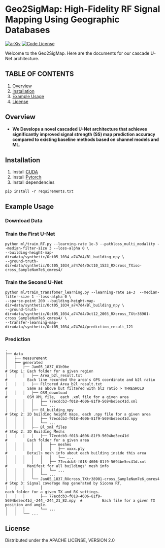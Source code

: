 # Geo2SigMap: High-Fidelity RF Signal Mapping Using Geographic Databases
[![arXiv](https://img.shields.io/badge/arXiv-2312.14303-green?color=FF8000?color=009922)](https://arxiv.org/abs/2312.14303)
[![Code License](https://img.shields.io/badge/Code%20License-Apache_2.0-yellow.svg)](https://github.com/dvlab-research/LongLoRA/blob/main/LICENSE)


Welcome to the Geo2SigMap. Here are the documents for our cascade U-Net architecture. 

## TABLE OF CONTENTS
1. [Overview](#overview)
2. [Installation](#installation)
3. [Example Usage](#example-usage)
4. [License](#license)

## Overview

* **We Develops a novel cascaded U-Net architecture that achieves significantly improved signal strength (SS) map prediction accuracy compared to existing baseline methods based on channel models and ML.**

   
## Installation

1. Install [CUDA](https://developer.nvidia.com/cuda-downloads)
2. Install [Pytorch](https://pytorch.org/get-started/locally/)
3. Install dependencies
```console
pip install -r requirements.txt
```



## Example Usage

### Download Data


### Train the First U-Net

```console
python ml/train_RT.py --learning-rate 1e-3 --pathloss_multi_modality --median-filter-size 3 --loss-alpha 0 \
--building-height-map-dir=data/synthetic/Oct05_1034_a747d4/Bl_building_npy \
--ground-truth-dir=data/synthetic/Oct05_1034_a747d4/Oct10_1523_RXcross_TXiso-cross_SampleNum7e6_cmres4/
```

### Train the Second U-Net

```console
python ml/train_transfomer_learning.py --learning-rate 1e-3  --median-filter-size 1 --loss-alpha 0 \
--sparse-point 200 --building-height-map-dir=data/synthetic/Oct05_1034_a747d4/Bl_building_npy \
--ground-truth-dir=data/synthetic/Oct05_1034_a747d4/Oct12_2003_RXcross_TXtr38901-cross_SampleNum7e6_cmres4/ \
--transfer-learning-map-dir=data/synthetic/Oct05_1034_a747d4/prediction_result_121
```

### Prediction

    .
    ├── data
    │   ├── measurement
    │   ├── generated
    │   │   ├── Jan05_1837_01b9be                                                 # Step 1: Each folder for a given region
    │   │   │   ├── Area_b2l_result.txt                                           #         Each line recorded the area's GPS coordinate and b2l ratio
    │   │   │   ├── Filtered_Area_b2l_result.txt                                  #         Same as above but filtered with bl2 ratio > THRESHOLD
    │   │   │   ├── OSM_download                                                  #         OSM XML file,  each .xml file for a given area
    │   │   │   │   ├── 77ecdcb3-f018-4606-81f9-5694be5ec41d.xml                     
    │   │   │   │   └── ...
    │   │   │   ├── Bl_building_npy                                               # Step 2: 2D building height maps, each .npy file for a given area
    │   │   │   │   ├── 77ecdcb3-f018-4606-81f9-5694be5ec41d.npy                      
    │   │   │   │   └── ...
    │   │   │   ├── Bl_xml_files                                                  # Step 2: 3D Building Meshs
    │   │   │   │   ├── 77ecdcb3-f018-4606-81f9-5694be5ec41d                      #         Each folder for a given area   
    │   │   │   │   │   ├── meshes
    │   │   │   │   │   │   ├── xxxx.ply                                          #         Details mesh info about each building inside this area
    │   │   │   │   │   │   └── ...
    │   │   │   │   │   ├── 77ecdcb3-f018-4606-81f9-5694be5ec41d.xml              #         Manifest for all buildings' mesh info
    │   │   │   │   │   └── ...
    │   │   │   │   └── ...
    │   │   │   └── Jan05_1837_RXcross_TXtr38901-cross_SampleNum7e6_cmres4        # Step 3: Signal coverage map generated by Sioona RT, 
    │   │   │       │                                                                            each folder for a given TX and RX settings.
    │   │   │       ├── 77ecdcb3-f018-4606-81f9-5694be5ec41d_-244_-244_21_82.npy  #         Each file for a given TX position and angle.
    │   │   │       └── ...
    │   │   └── ...

    




## License

Distributed under the APACHE LICENSE, VERSION 2.0
